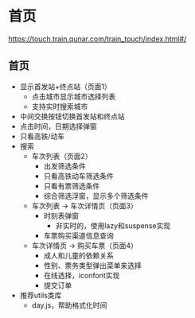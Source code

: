#  首页
https://touch.train.qunar.com/train_touch/index.html#/

## 首页

- 显示首发站+终点站（页面1）
    - 点击城市显示城市选择列表
    - 支持实时搜索城市
- 中间交换按钮切换首发站和终点站
- 点击时间，日期选择弹窗
- 只看高铁/动车
- 搜索
    - 车次列表（页面2）
        - 出发筛选条件
        - 只看高铁动车筛选条件
        - 只看有票筛选条件
        - 综合筛选浮窗，显示多个筛选条件
    - 车次列表 -> 车次详情页（页面3）
        - 时刻表弹窗
            - 非实时的，使用lazy和suspense实现
        - 车票购买渠道信息查询
    - 车次详情页 -> 购买车票（页面4）
        - 成人和儿童的依赖关系
        - 性别、票务类型弹出菜单来选择
        - 在线选择，iconfont实现
        - 提交订单
- 推荐utils类库
    - day.js，帮助格式化时间